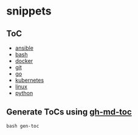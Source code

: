# snippets

## ToC
* [ansible](ansible/ansible.md)
* [bash](bash/bash.md)
* [docker](docker/docker.md)
* [git](git/git.md)
* [go](go/go.md)
* [kubernetes](kubernetes/kubernetes.md)
* [linux](linux/linux.md)
* [python](python/python.md)

## Generate ToCs using [gh-md-toc](https://github.com/ekalinin/github-markdown-toc)
```
bash gen-toc
```